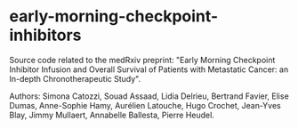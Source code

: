 # early-morning-checkpoint-inhibitors

Source code related to the medRxiv preprint: 
"Early Morning Checkpoint Inhibitor Infusion and Overall Survival of Patients with Metastatic Cancer: an In-depth Chronotherapeutic Study".

Authors:
Simona Catozzi, Souad Assaad, Lidia Delrieu, Bertrand Favier, Elise Dumas, Anne-Sophie Hamy, Aurélien Latouche, Hugo Crochet, Jean-Yves Blay, Jimmy Mullaert, Annabelle Ballesta, Pierre Heudel.
